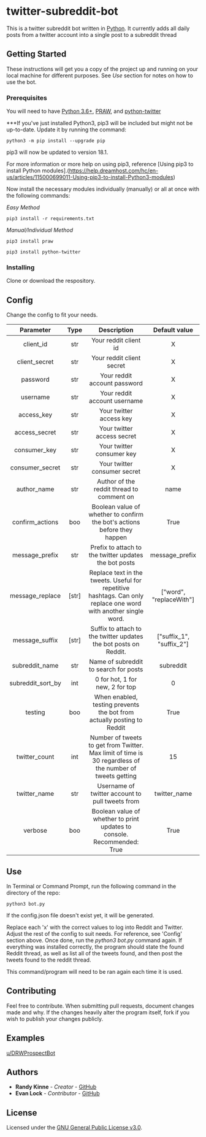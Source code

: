 # twitter-subreddit-bot
This is a twitter subreddit bot written in [Python](https://www.python.org/). It currently adds all daily posts from a twitter account into a single post to a subreddit thread

## Getting Started
These instructions will get you a copy of the project up and running on your local machine for different purposes. See *Use* section for notes on how to use the bot.

### Prerequisites
You will need to have [Python 3.6+](https://www.python.org/downloads/), [PRAW](https://praw.readthedocs.io/en/latest/getting_started/installation.html), and [python-twitter](https://python-twitter.readthedocs.io/en/latest/installation.html)

***If you've just installed Python3, pip3 will be included but might not be up-to-date. Update it by running the command:

```
python3 -m pip install --upgrade pip
```

pip3 will now be updated to version 18.1.

For more information or more help on using pip3, reference [Using pip3 to install Python modules].(https://help.dreamhost.com/hc/en-us/articles/115000699011-Using-pip3-to-install-Python3-modules)

Now install the necessary modules individually (manually) or all at once with the following commands:

*Easy Method*
```
pip3 install -r requirements.txt
```
*Manual/Individual Method*
```
pip3 install praw
```
```
pip3 install python-twitter
```

### Installing
Clone or download the respository.

## Config
Change the config to fit your needs.

| Parameter            | Type|                Description                           |        Default value             |
|:--------------------:|:---:|:----------------------------------------------------:|:--------------------------------:|
| client_id            | str | Your reddit client id                                | X    |
| client_secret        | str | Your reddit client secret                            | X    |
| password             | str | Your reddit account password                         | X    |
| username             | str | Your reddit account username                         | X    |
| access_key           | str | Your twitter access key                              | X    |
| access_secret        | str | Your twitter access secret                           | X    |
| consumer_key         | str | Your twitter consumer key                            | X    |
| consumer_secret      | str | Your twitter consumer secret                         | X    |
| author_name          | str | Author of the reddit thread to comment on            | name |
| confirm_actions      | boo | Boolean value of whether to confirm the bot's actions before they happen | True |
| message_prefix       | str | Prefix to attach to the twitter updates the bot posts| message_prefix |
| message_replace      | [str] | Replace text in the tweets. Useful for repetitive hashtags. Can only replace one word with another single word.| ["word", "replaceWith"] |
| message_suffix       | [str] | Suffix to attach to the twitter updates the bot posts on Reddit.| ["suffix_1", "suffix_2"] |
| subreddit_name       | str | Name of subreddit to search for posts                | subreddit |
| subreddit_sort_by    | int | 0 for hot, 1 for new, 2 for top                      | 0  |
| testing              | boo | When enabled, testing prevents the bot from actually posting to Reddit| True | 
| twitter_count        | int | Number of tweets to get from Twitter. Max limit of time is 30 regardless of the number of tweets getting | 15   |
| twitter_name         | str | Username of twitter account to pull tweets from      | twitter_name |
| verbose              | boo | Boolean value of whether to print updates to console. Recommended: True| True |

## Use
In Terminal or Command Prompt, run the following command in the directory of the repo:

```
python3 bot.py
```

If the config.json file doesn't exist yet, it will be generated. 

Replace each 'x' with the correct values to log into Reddit and Twitter. Adjust the rest of the config to suit needs. For reference, see 'Config' section above. Once done, run the *python3 bot.py* command again. If everything was installed correctly, the program should state the found Reddit thread, as well as list all of the tweets found, and then post the tweets found to the reddit thread.

This command/program will need to be ran again each time it is used.

## Contributing
Feel free to contribute. When submitting pull requests, document changes made and why. If the changes heavily alter the program itself, fork if you wish to publish your changes publicly.

## Examples
[u/DRWProspectBot](https://reddit.com/u/DRWProspectBot)

## Authors
* **Randy Kinne** - *Creator* - [GitHub](https://github.com/randykinne)
* **Evan Lock** - *Contributor* - [GitHub](https://github.com/elock37)

## License
Licensed under the [GNU General Public License v3.0](LICENSE).
